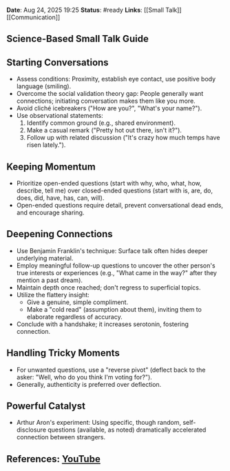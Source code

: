 **Date**: Aug 24, 2025 19:25
**Status**: #ready 
**Links**: [[Small Talk]] [[Communication]]

## Science-Based Small Talk Guide
## Starting Conversations
*   Assess conditions: Proximity, establish eye contact, use positive body language (smiling).
*   Overcome the social validation theory gap: People generally want connections; initiating conversation makes them like you more.
*   Avoid cliché icebreakers ("How are you?", "What's your name?").
*   Use observational statements:
    1.  Identify common ground (e.g., shared environment).
    2.  Make a casual remark ("Pretty hot out there, isn't it?").
    3.  Follow up with related discussion ("It's crazy how much temps have risen lately.").

## Keeping Momentum
*   Prioritize open-ended questions (start with why, who, what, how, describe, tell me) over closed-ended questions (start with is, are, do, does, did, have, has, can, will).
*   Open-ended questions require detail, prevent conversational dead ends, and encourage sharing.

## Deepening Connections
*   Use Benjamin Franklin's technique: Surface talk often hides deeper underlying material.
*   Employ meaningful follow-up questions to uncover the other person's true interests or experiences (e.g., "What came in the way?" after they mention a past dream).
*   Maintain depth once reached; don't regress to superficial topics.
*   Utilize the flattery insight:
    *   Give a genuine, simple compliment.
    *   Make a "cold read" (assumption about them), inviting them to elaborate regardless of accuracy.
*   Conclude with a handshake; it increases serotonin, fostering connection.

## Handling Tricky Moments
*   For unwanted questions, use a "reverse pivot" (deflect back to the asker: "Well, who do you think I'm voting for?").
*   Generally, authenticity is preferred over deflection.

## Powerful Catalyst
*   Arthur Aron's experiment: Using specific, though random, self-disclosure questions (available, as noted) dramatically accelerated connection between strangers.

## References: [YouTube](https://www.youtube.com/watch?v=bHfJ8gq6bhM)
